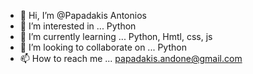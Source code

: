 - 👋 Hi, I’m @Papadakis Antonios
- 👀 I’m interested in ... Python
- 🌱 I’m currently learning ... Python, Hmtl, css, js
- 💞️ I’m looking to collaborate on ... Python
- 📫 How to reach me ... papadakis.andone@gmail.com

<!---
papadakisandone/papadakisandone is a ✨ special ✨ repository because its `README.md` (this file) appears on your GitHub profile.
You can click the Preview link to take a look at your changes.
--->

